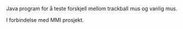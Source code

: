 Java program for å teste forskjell mellom trackball mus og vanlig mus. 

I forbindelse med MMI prosjekt.